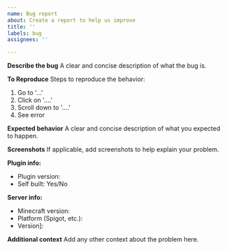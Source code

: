 ```yaml
---
name: Bug report
about: Create a report to help us improve
title: ''
labels: bug
assignees: ''

---
```


**Describe the bug**
A clear and concise description of what the bug is.

**To Reproduce**
Steps to reproduce the behavior:
1. Go to '...'
2. Click on '....'
3. Scroll down to '....'
4. See error

**Expected behavior**
A clear and concise description of what you expected to happen.

**Screenshots**
If applicable, add screenshots to help explain your problem.

**Plugin info:**
 - Plugin version:
 - Self built: Yes/No

**Server info:**
 - Minecraft version:
 - Platform (Spigot, etc.):
 - Version]:

**Additional context**
Add any other context about the problem here.
